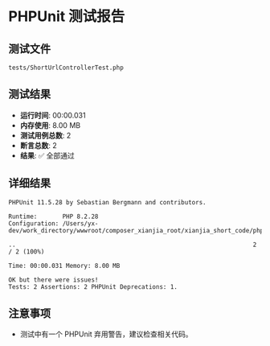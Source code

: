 # PHPUnit 测试报告

## 测试文件
`tests/ShortUrlControllerTest.php`

## 测试结果
- **运行时间**: 00:00.031
- **内存使用**: 8.00 MB
- **测试用例总数**: 2
- **断言总数**: 2
- **结果**: ✅ 全部通过

## 详细结果
```
PHPUnit 11.5.28 by Sebastian Bergmann and contributors.

Runtime:       PHP 8.2.28
Configuration: /Users/yx-dev/work_directory/wwwroot/composer_xianjia_root/xianjia_short_code/phpunit.xml

..                                                                  2 / 2 (100%)

Time: 00:00.031 Memory: 8.00 MB

OK but there were issues!
Tests: 2 Assertions: 2 PHPUnit Deprecations: 1.
```

## 注意事项
- 测试中有一个 PHPUnit 弃用警告，建议检查相关代码。
